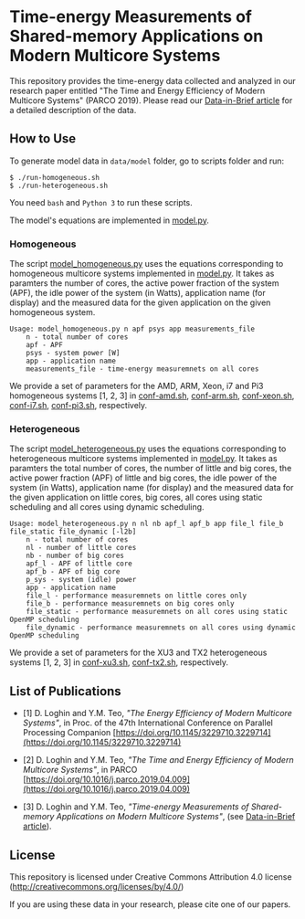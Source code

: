 # Time-energy Measurements of Shared-memory Applications on Modern Multicore Systems

This repository provides the time-energy data collected and analyzed in our research paper
entitled "The Time and Energy Efficiency of Modern Multicore Systems" (PARCO 2019). Please 
read our [Data-in-Brief article](article.pdf) for a detailed description of the data.

## How to Use

To generate model data in `data/model` folder, go to scripts folder and run:

```
$ ./run-homogeneous.sh
$ ./run-heterogeneous.sh
```

You need `bash` and `Python 3` to run these scripts.

The model's equations are implemented in [model.py](scripts/model.py).

### Homogeneous

The script [model_homogeneous.py](scripts/model_homogeneous.py) uses the equations corresponding to
homogeneous multicore systems implemented in [model.py](scripts/model.py). It takes as paramters the
number of cores, the active power fraction of the system (APF), the idle power of the system (in Watts), 
application name (for display) and the measured data for the given application on the given homogeneous 
system.

```
Usage: model_homogeneous.py n apf psys app measurements_file
	n - total number of cores
	apf - APF
	psys - system power [W]
	app - application name
	measurements_file - time-energy measuremnets on all cores
```

We provide a set of parameters for the AMD, ARM, Xeon, i7 and Pi3 homogeneous systems [1, 2, 3] in 
[conf-amd.sh](scripts/conf-amd.sh), [conf-arm.sh](scripts/conf-arm.sh), [conf-xeon.sh](scripts/conf-xeon.sh), 
[conf-i7.sh](scripts/conf-i7.sh), [conf-pi3.sh](scripts/conf-pi3.sh), respectively.

### Heterogeneous

The script [model_heterogeneous.py](scripts/model_heterogeneous.py) uses the equations corresponding to
heterogeneous multicore systems implemented in [model.py](scripts/model.py). It takes as paramters the total
number of cores, the number of little and big cores, the active power fraction (APF) of little and big cores, 
the idle power of the system (in Watts), application name (for display) and the measured data for the given 
application on little cores, big cores, all cores using static scheduling and all cores using dynamic scheduling.

```
Usage: model_heterogeneous.py n nl nb apf_l apf_b app file_l file_b file_static file_dynamic [-l2b]
	n - total number of cores
	nl - number of little cores
	nb - number of big cores
	apf_l - APF of little core
	apf_b - APF of big core
	p_sys - system (idle) power
	app - application name
	file_l - performance measuremnets on little cores only
	file_b - performance measuremnets on big cores only
	file_static - performance measuremnets on all cores using static OpenMP scheduling
	file_dynamic - performance measuremnets on all cores using dynamic OpenMP scheduling
```

We provide a set of parameters for the XU3 and TX2 heterogeneous systems [1, 2, 3] in [conf-xu3.sh](scripts/conf-xu3.sh), 
[conf-tx2.sh](scripts/conf-tx2.sh), respectively.

## List of Publications

* [1] D. Loghin and Y.M. Teo, *"The Energy Efficiency of Modern Multicore Systems"*, in Proc. of the 47th International Conference on Parallel Processing Companion [https://doi.org/10.1145/3229710.3229714](https://doi.org/10.1145/3229710.3229714)

* [2] D. Loghin and Y.M. Teo, *"The Time and Energy Efficiency of Modern Multicore Systems"*, in PARCO [https://doi.org/10.1016/j.parco.2019.04.009](https://doi.org/10.1016/j.parco.2019.04.009)

* [3] D. Loghin and Y.M. Teo, *"Time-energy Measurements of Shared-memory Applications on Modern Multicore Systems"*, (see [Data-in-Brief article](article.pdf)).

## License

This repository is licensed under Creative Commons Attribution 4.0 license (http://creativecommons.org/licenses/by/4.0/)

If you are using these data in your research, please cite one of our papers.
